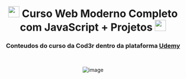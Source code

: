 <!-- Cabeçario -->

<div align="center">
  <h1>
<img width="30px" src="https://upload.wikimedia.org/wikipedia/commons/6/6a/JavaScript-logo.png"> Curso Web Moderno Completo com JavaScript + Projetos <img width="30px" src="https://upload.wikimedia.org/wikipedia/commons/6/6a/JavaScript-logo.png"> 
  </h1>
  <h3>
     Conteudos do curso da Cod3r dentro da plataforma <a href="https://www.udemy.com/share/1013eS3@bqlgzKkqyVH4DzAsbSN6PaYHxOkIJz-p271wpuRuEiqAVqwScyrSzIPxZXOc-aHWIA==/">Udemy</a>
  </h3>
</div>

<br>

 <!-- Pré-visualização da primeira página -->
 <div align="center">
   
![image](https://github.com/user-attachments/assets/a78b9a5b-87b4-4725-a35f-050530e7602b)
 </div>
